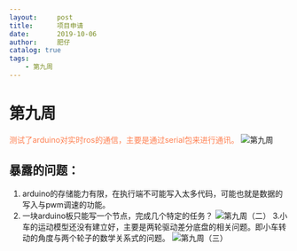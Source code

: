 ```yaml
---
layout:     post
title:      项目申请 
date:       2019-10-06
author:     肥仔
catalog: true
tags:
    - 第九周
--- 
```

# 第九周
<font color =Coral>测试了arduino对实时ros的通信，主要是通过serial包来进行通讯。</font>
![第九周](https://img-blog.csdnimg.cn/20190813115346705.png?x-oss-process=image/watermark,type_ZmFuZ3poZW5naGVpdGk,shadow_10,text_aHR0cHM6Ly9ibG9nLmNzZG4ubmV0L2RhbmlhbzIwMTc=,size_16,color_FFFFFF,t_70)
## 暴露的问题：
1.	arduino的存储能力有限，在执行端不可能写入太多代码，可能也就是数据的写入与pwm调速的功能。
2.	一块arduino板只能写一个节点，完成几个特定的任务？
![第九周（二）](https://img-blog.csdnimg.cn/2019081311562676.png)
3.小车的运动模型还没有建立好，主要是两轮驱动差分底盘的相关问题。即小车转动的角度与两个轮子的数学关系式的问题。
![第九周（三）](https://img-blog.csdnimg.cn/20190813115803140.png?x-oss-process=image/watermark,type_ZmFuZ3poZW5naGVpdGk,shadow_10,text_aHR0cHM6Ly9ibG9nLmNzZG4ubmV0L2RhbmlhbzIwMTc=,size_16,color_FFFFFF,t_70)
